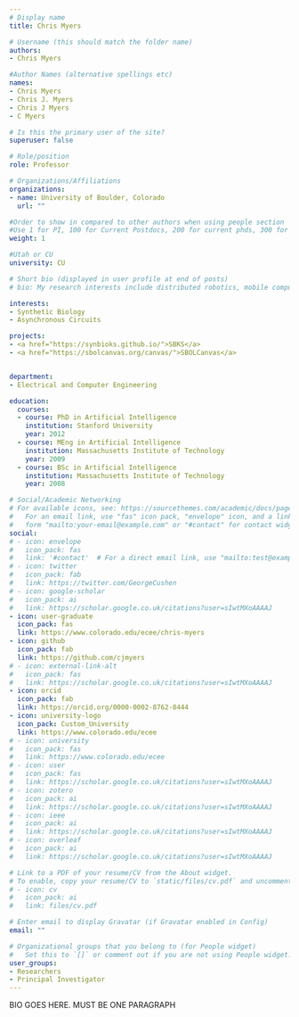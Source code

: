 ```yaml
---
# Display name
title: Chris Myers

# Username (this should match the folder name)
authors:
- Chris Myers

#Author Names (alternative spellings etc)
names:
- Chris Myers
- Chris J. Myers
- Chris J Myers
- C Myers

# Is this the primary user of the site?
superuser: false

# Role/position
role: Professor

# Organizations/Affiliations
organizations:
- name: University of Boulder, Colorado
  url: ""

#Order to show in compared to other authors when using people section
#Use 1 for PI, 100 for Current Postdocs, 200 for current phds, 300 for current masters, 400 for current undergrads, 800 for alum postdocs, 810 for alum phds, 820 for alum masters, and 830 for alum undergrads
weight: 1

#Utah or CU
university: CU

# Short bio (displayed in user profile at end of posts)
# bio: My research interests include distributed robotics, mobile computing and programmable matter.

interests:
- Synthetic Biology
- Asynchronous Circuits

projects:
- <a href="https://synbioks.github.io/">SBKS</a>
- <a href="https://sbolcanvas.org/canvas/">SBOLCanvas</a>


department:
- Electrical and Computer Engineering

education:
  courses:
  - course: PhD in Artificial Intelligence
    institution: Stanford University
    year: 2012
  - course: MEng in Artificial Intelligence
    institution: Massachusetts Institute of Technology
    year: 2009
  - course: BSc in Artificial Intelligence
    institution: Massachusetts Institute of Technology
    year: 2008

# Social/Academic Networking
# For available icons, see: https://sourcethemes.com/academic/docs/page-builder/#icons
#   For an email link, use "fas" icon pack, "envelope" icon, and a link in the
#   form "mailto:your-email@example.com" or "#contact" for contact widget.
social:
# - icon: envelope
#   icon_pack: fas
#   link: '#contact'  # For a direct email link, use "mailto:test@example.org".
# - icon: twitter
#   icon_pack: fab
#   link: https://twitter.com/GeorgeCushen
# - icon: google-scholar
#   icon_pack: ai
#   link: https://scholar.google.co.uk/citations?user=sIwtMXoAAAAJ
- icon: user-graduate
  icon_pack: fas
  link: https://www.colorado.edu/ecee/chris-myers
- icon: github
  icon_pack: fab
  link: https://github.com/cjmyers
# - icon: external-link-alt
#   icon_pack: fas
#   link: https://scholar.google.co.uk/citations?user=sIwtMXoAAAAJ
- icon: orcid
  icon_pack: fab
  link: https://orcid.org/0000-0002-8762-8444
- icon: university-logo
  icon_pack: Custom_University
  link: https://www.colorado.edu/ecee
# - icon: university
#   icon_pack: fas
#   link: https://www.colorado.edu/ecee
# - icon: user
#   icon_pack: fas
#   link: https://scholar.google.co.uk/citations?user=sIwtMXoAAAAJ
# - icon: zotero
#   icon_pack: ai
#   link: https://scholar.google.co.uk/citations?user=sIwtMXoAAAAJ
# - icon: ieee
#   icon_pack: ai
#   link: https://scholar.google.co.uk/citations?user=sIwtMXoAAAAJ
# - icon: overleaf
#   icon_pack: ai
#   link: https://scholar.google.co.uk/citations?user=sIwtMXoAAAAJ

# Link to a PDF of your resume/CV from the About widget.
# To enable, copy your resume/CV to `static/files/cv.pdf` and uncomment the lines below.
# - icon: cv
#   icon_pack: ai
#   link: files/cv.pdf

# Enter email to display Gravatar (if Gravatar enabled in Config)
email: ""

# Organizational groups that you belong to (for People widget)
#   Set this to `[]` or comment out if you are not using People widget.
user_groups:
- Researchers
- Principal Investigator
---
```



BIO GOES HERE. MUST BE ONE PARAGRAPH